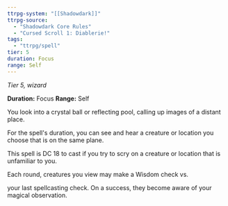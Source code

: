 ```yaml
---
ttrpg-system: "[[Shadowdark]]"
ttrpg-source: 
  - "Shadowdark Core Rules"
  - "Cursed Scroll 1: Diablerie!"
tags:
  - "ttrpg/spell"
tier: 5
duration: Focus
range: Self
---
```

*Tier 5, wizard*

**Duration:** Focus
**Range:** Self

You look into a crystal ball or reflecting pool, calling up images of a distant place.

For the spell's duration, you can see and hear a creature or location you choose that is on the same plane.

This spell is DC 18 to cast if you try to scry on a creature or location that is unfamiliar to you.

Each round, creatures you view may make a Wisdom check vs.

your last spellcasting check. On a success, they become aware of your magical observation.


